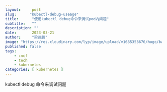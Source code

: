 ```yaml
---
layout:     post 
slug:      "kubectl-debug-useage"
title:      "使用kubectl debug命令来调试pod内问题"
subtitle:   ""
description: ""
date:       2023-03-21
author:     "梁远鹏"
image: "https://res.cloudinary.com/lyp/image/upload/v1635353670/hugo/banner/pexels-helena-lopes-2253275.jpg"
published: false
tags:
    - cncf 
    - tech
    - kubernetes
categories: [ kubernetes ]
---
```


kubectl debug 命令来调试问题